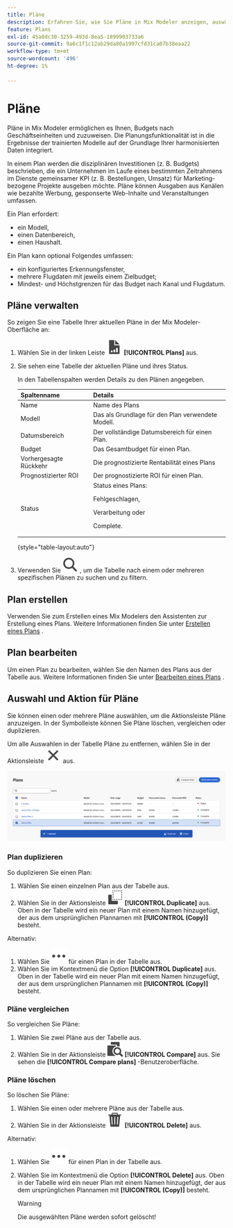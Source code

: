 ```yaml
---
title: Pläne
description: Erfahren Sie, wie Sie Pläne in Mix Modeler anzeigen, auswählen und bearbeiten können.
feature: Plans
exl-id: 45a8dc30-3259-493d-8ea5-1899903733a6
source-git-commit: 9a6c1f1c12ab29da80a1997cfd31ca07b38eaa22
workflow-type: tm+mt
source-wordcount: '496'
ht-degree: 1%

---
```


# Pläne

Pläne in Mix Modeler ermöglichen es Ihnen, Budgets nach Geschäftseinheiten und  zuzuweisen. Die Planungsfunktionalität ist in die Ergebnisse der trainierten Modelle auf der Grundlage Ihrer harmonisierten Daten integriert.

In einem Plan werden die disziplinären Investitionen (z. B. Budgets) beschrieben, die ein Unternehmen im Laufe eines bestimmten Zeitrahmens im Dienste gemeinsamer KPI (z. B. Bestellungen, Umsatz) für Marketing-bezogene Projekte ausgeben möchte. Pläne können Ausgaben aus Kanälen wie bezahlte Werbung, gesponserte Web-Inhalte und Veranstaltungen umfassen.

Ein Plan erfordert:

- ein Modell,
- einen Datenbereich,
- einen Haushalt.

Ein Plan kann optional Folgendes umfassen:

- ein konfiguriertes Erkennungsfenster,
- mehrere Flugdaten mit jeweils einem Zielbudget;
- Mindest- und Höchstgrenzen für das Budget nach Kanal und Flugdatum.


## Pläne verwalten

So zeigen Sie eine Tabelle Ihrer aktuellen Pläne in der Mix Modeler-Oberfläche an:

1. Wählen Sie in der linken Leiste ![](/help/assets/icons/FileChart.svg) **[!UICONTROL Plans]** aus.

1. Sie sehen eine Tabelle der aktuellen Pläne und ihres Status.

   In den Tabellenspalten werden Details zu den Plänen angegeben.

   | Spaltenname | Details |
   |---|---|
   | Name | Name des Plans |
   | Modell | Das als Grundlage für den Plan verwendete Modell. |
   | Datumsbereich | Der vollständige Datumsbereich für einen Plan. |
   | Budget | Das Gesamtbudget für einen Plan. |
   | Vorhergesagte Rückkehr | Die prognostizierte Rentabilität eines Plans |
   | Prognostizierter ROI | Der prognostizierte ROI für einen Plan. |
   | Status | Status eines Plans: <p><span style="color:red"></span> Fehlgeschlagen, <p><span style="color:blue"></span> Verarbeitung oder <p><span style="color:green"></span> Complete. |

   {style="table-layout:auto"}

1. Verwenden Sie ![Suche](/help/assets/icons/Search.svg) , um die Tabelle nach einem oder mehreren spezifischen Plänen zu suchen und zu filtern.

## Plan erstellen

Verwenden Sie zum Erstellen eines Mix Modelers den Assistenten zur Erstellung eines Plans. Weitere Informationen finden Sie unter [Erstellen eines Plans](create.md) .


## Plan bearbeiten

Um einen Plan zu bearbeiten, wählen Sie den Namen des Plans aus der Tabelle aus. Weitere Informationen finden Sie unter [Bearbeiten eines Plans](edit.md) .


## Auswahl und Aktion für Pläne

Sie können einen oder mehrere Pläne auswählen, um die Aktionsleiste Pläne anzuzeigen. In der Symbolleiste können Sie Pläne löschen, vergleichen oder duplizieren.

Um alle Auswahlen in der Tabelle Pläne zu entfernen, wählen Sie in der Aktionsleiste ![Schließen](/help/assets/icons/Close.svg) aus.

![Aktionsleiste &quot;Pläne&quot;](/help/assets/plans-action-bar.png)

### Plan duplizieren

So duplizieren Sie einen Plan:

1. Wählen Sie einen einzelnen Plan aus der Tabelle aus.
1. Wählen Sie in der Aktionsleiste ![Kopieren](/help/assets/icons/Copy.svg) **[!UICONTROL Duplicate]** aus. Oben in der Tabelle wird ein neuer Plan mit einem Namen hinzugefügt, der aus dem ursprünglichen Plannamen mit **[!UICONTROL (Copy)]** besteht.

Alternativ:

1. Wählen Sie ![Mehr](/help/assets/icons/More.svg) für einen Plan in der Tabelle aus.
1. Wählen Sie im Kontextmenü die Option **[!UICONTROL Duplicate]** aus. Oben in der Tabelle wird ein neuer Plan mit einem Namen hinzugefügt, der aus dem ursprünglichen Plannamen mit **[!UICONTROL (Copy)]** besteht.

### Pläne vergleichen

So vergleichen Sie Pläne:

1. Wählen Sie zwei Pläne aus der Tabelle aus.
1. Wählen Sie in der Aktionsleiste ![Vergleichen](/help/assets/icons/Compare.svg) **[!UICONTROL Compare]** aus. Sie sehen die **[!UICONTROL Compare plans]** -Benutzeroberfläche.


### Pläne löschen

So löschen Sie Pläne:

1. Wählen Sie einen oder mehrere Pläne aus der Tabelle aus.
1. Wählen Sie in der Aktionsleiste ![Löschen](/help/assets/icons/Delete.svg) **[!UICONTROL Delete]** aus.

Alternativ:

1. Wählen Sie ![Mehr](/help/assets/icons/More.svg) für einen Plan in der Tabelle aus.
1. Wählen Sie im Kontextmenü die Option **[!UICONTROL Delete]** aus. Oben in der Tabelle wird ein neuer Plan mit einem Namen hinzugefügt, der aus dem ursprünglichen Plannamen mit **[!UICONTROL (Copy)]** besteht.

   >[!WARNING]
   >
   >   Die ausgewählten Pläne werden sofort gelöscht!
